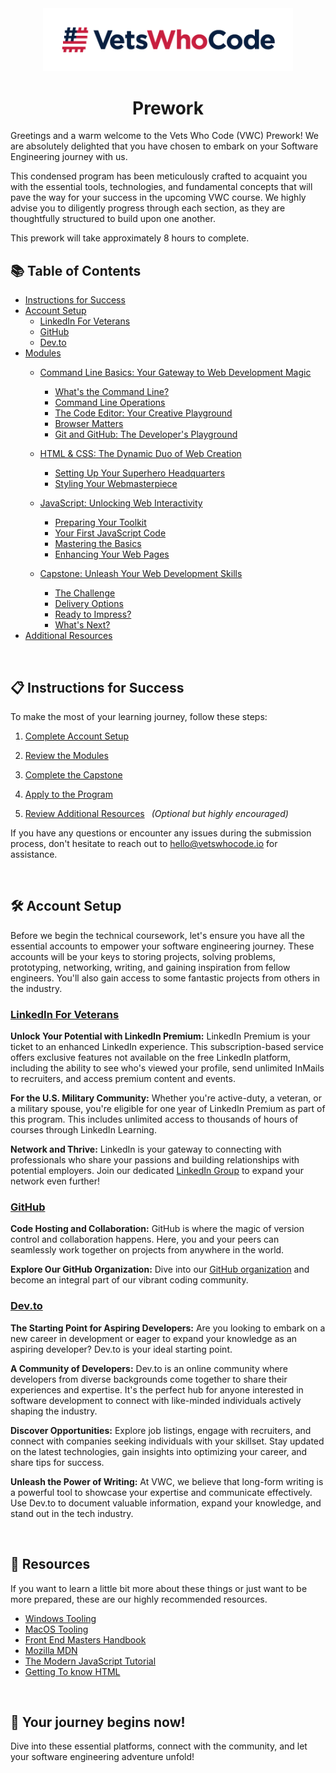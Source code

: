 <div align="center">
  <a href="https://vetswhocode.io">
    <img src="./img/vwc-logo.png" alt="Vets Who Code" width="400px" />
  </a>
</div>

<h1 align="center">Prework</h1>

Greetings and a warm welcome to the Vets Who Code (VWC) Prework! We are absolutely delighted that you have chosen to embark on your Software Engineering journey with us. 

This condensed program has been meticulously crafted to acquaint you with the essential tools, technologies, and fundamental concepts that will pave the way for your success in the upcoming VWC course. We highly advise you to diligently progress through each section, as they are thoughtfully structured to build upon one another. 

This prework will take approximately 8 hours to complete.

## 📚 Table of Contents
- [Instructions for Success](#📋-instructions-for-success)
- [Account Setup](#🛠️-account-setup)
  - [LinkedIn For Veterans](#linkedin-for-veterans)
  - [GitHub](#github)
  - [Dev.to](#devto)
- [Modules](modules)
  - [Command Line Basics: Your Gateway to Web Development Magic](modules/command-line-basics.md)
    - [What's the Command Line?](modules/command-line-basics.md#💻-whats-the-command-line)
    - [Command Line Operations](modules/command-line-basics.md#🪄-command-line-operations)
    - [The Code Editor: Your Creative Playground](modules/command-line-basics.md#✨-the-code-editor-your-creative-playground)
    - [Browser Matters](modules/command-line-basics.md#🌐-browser-matters)
    - [Git and GitHub: The Developer's Playground](modules/command-line-basics.md#🐙-git-and-github-the-developers-playground)
  - [HTML & CSS: The Dynamic Duo of Web Creation](./modules/html-css-basics.md#html--css-the-dynamic-duo-of-web-creation)
    - [Setting Up Your Superhero Headquarters](./modules/html-css-basics.md#🚀-setting-up-your-superhero-headquarters)
    - [Styling Your Webmasterpiece](./modules/html-css-basics.md#🎨-styling-your-webmasterpiece)
  - [JavaScript: Unlocking Web Interactivity](modules/javascript-basics.md#javascript-your-gateway-to-web-interactivity-)
    - [Preparing Your Toolkit](modules/javascript-basics.md#🚀-preparing-your-toolkit)
    - [Your First JavaScript Code](modules/javascript-basics.md#✨-your-first-javascript-code)
    - [Mastering the Basics](modules/javascript-basics.md#📚-mastering-the-basics)
    - [Enhancing Your Web Pages](modules/javascript-basics.md#🪄-enhancing-your-web-pages)

  - [Capstone: Unleash Your Web Development Skills](modules/capstone.md)
    - [The Challenge](modules/capstone.md#🎯-the-challenge)
    - [Delivery Options](modules/capstone.md#📦-delivery-options)
    - [Ready to Impress?](modules/capstone.md#✅-ready-to-impress)
    - [What's Next?](modules/capstone.md#🚀-whats-next)
- [Additional Resources](#📄-resources)

&emsp;
## 📋 Instructions for Success

To make the most of your learning journey, follow these steps:

1. [Complete Account Setup](#🛠️-account-setup)

2. [Review the Modules](modules/command-line-basics.md#💻-whats-the-command-line)

3. [Complete the Capstone](modules/capstone.md)

4. [Apply to the Program](modules/capstone.md#✅-ready-to-impress)

5. [Review Additional Resources](#📄-resources) &ensp;_(Optional but highly encouraged)_

If you have any questions or encounter any issues during the submission process, don't hesitate to reach out to [hello@vetswhocode.io](mailto:hello@vetswhocode.io) for assistance.

&emsp;
## 🛠️ Account Setup

Before we begin the technical coursework, let's ensure you have all the essential accounts to empower your software engineering journey. These accounts will be your keys to storing projects, solving problems, prototyping, networking, writing, and gaining inspiration from fellow engineers. You'll also gain access to some fantastic projects from others in the industry.

### [LinkedIn For Veterans](https://socialimpact.linkedin.com/programs/veterans/premiumform)

**Unlock Your Potential with LinkedIn Premium:** LinkedIn Premium is your ticket to an enhanced LinkedIn experience. This subscription-based service offers exclusive features not available on the free LinkedIn platform, including the ability to see who's viewed your profile, send unlimited InMails to recruiters, and access premium content and events.

**For the U.S. Military Community:** Whether you're active-duty, a veteran, or a military spouse, you're eligible for one year of LinkedIn Premium as part of this program. This includes unlimited access to thousands of hours of courses through LinkedIn Learning.

**Network and Thrive:** LinkedIn is your gateway to connecting with professionals who share your passions and building relationships with potential employers. Join our dedicated [LinkedIn Group](https://www.linkedin.com/groups/14143071/) to expand your network even further!

### [GitHub](https://github.com/)

**Code Hosting and Collaboration:** GitHub is where the magic of version control and collaboration happens. Here, you and your peers can seamlessly work together on projects from anywhere in the world.

**Explore Our GitHub Organization:** Dive into our [GitHub organization](https://github.com/Vets-Who-Code) and become an integral part of our vibrant coding community.

### [Dev.to](https://dev.to/)

**The Starting Point for Aspiring Developers:** Are you looking to embark on a new career in development or eager to expand your knowledge as an aspiring developer? Dev.to is your ideal starting point.

**A Community of Developers:** Dev.to is an online community where developers from diverse backgrounds come together to share their experiences and expertise. It's the perfect hub for anyone interested in software development to connect with like-minded individuals actively shaping the industry.

**Discover Opportunities:** Explore job listings, engage with recruiters, and connect with companies seeking individuals with your skillset. Stay updated on the latest technologies, gain insights into optimizing your career, and share tips for success.

**Unleash the Power of Writing:** At VWC, we believe that long-form writing is a powerful tool to showcase your expertise and communicate effectively. Use Dev.to to document valuable information, expand your knowledge, and stand out in the tech industry.

&emsp;
## 📄 Resources

If you want to learn a little bit more about these things or just want to be more prepared, these are our highly recommended resources.

- [Windows Tooling](tooling-guides/windows-tooling.md)
- [MacOS Tooling](tooling-guides/windows-tooling.md)
- [Front End Masters Handbook](https://frontendmasters.com/guides/front-end-handbook/2019/)
- [Mozilla MDN](https://developer.mozilla.org/en-US/)
- [The Modern JavaScript Tutorial](https://javascript.info/)
- [Getting To know HTML](https://learn.shayhowe.com/html-css/getting-to-know-html/)

&emsp;
## 🌟 Your journey begins now!
Dive into these essential platforms, connect with the community, and let your software engineering adventure unfold!